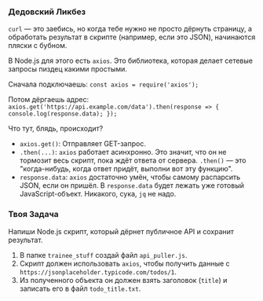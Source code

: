 ### Дедовский Ликбез

`curl` — это заебись, но когда тебе нужно не просто дёрнуть страницу, а обработать результат в скрипте (например, если это JSON), начинаются пляски с бубном.

В Node.js для этого есть `axios`. Это библиотека, которая делает сетевые запросы пиздец какими простыми.

Сначала подключаешь: `const axios = require('axios');`

Потом дёргаешь адрес:
`axios.get('https://api.example.com/data').then(response => { console.log(response.data); });`

Что тут, блядь, происходит?
-   `axios.get()`: Отправляет GET-запрос.
-   `.then(...)`: `axios` работает асинхронно. Это значит, что он не тормозит весь скрипт, пока ждёт ответа от сервера. `.then()` — это "когда-нибудь, когда ответ придёт, выполни вот эту функцию".
-   `response.data`: `axios` достаточно умён, чтобы самому распарсить JSON, если он пришёл. В `response.data` будет лежать уже готовый JavaScript-объект. Никакого, сука, `jq` не надо.

### Твоя Задача

Напиши Node.js скрипт, который дёрнет публичное API и сохранит результат.

1.  В папке `trainee_stuff` создай файл `api_puller.js`.
2.  Скрипт должен использовать `axios`, чтобы получить данные с `https://jsonplaceholder.typicode.com/todos/1`.
3.  Из полученного объекта он должен взять заголовок (`title`) и записать его в файл `todo_title.txt`.

